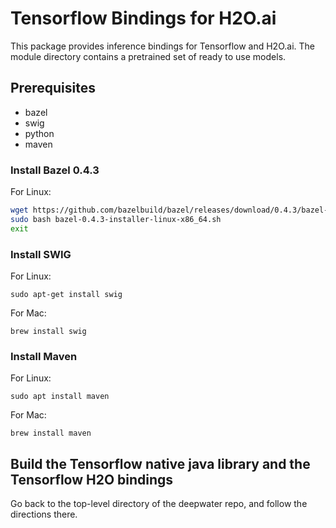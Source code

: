 # Tensorflow Bindings for H2O.ai

This package provides inference bindings for Tensorflow and H2O.ai.
The module directory contains a pretrained set of ready to use models. 


## Prerequisites

  - bazel
  - swig
  - python
  - maven

### Install Bazel 0.4.3
For Linux:

```bash
wget https://github.com/bazelbuild/bazel/releases/download/0.4.3/bazel-0.4.3-installer-linux-x86_64.sh
sudo bash bazel-0.4.3-installer-linux-x86_64.sh
exit
```

### Install SWIG
For Linux:
```
sudo apt-get install swig
```

For Mac:
```
brew install swig
```

### Install Maven
For Linux:
```
sudo apt install maven
```

For Mac:
```
brew install maven
```

## Build the Tensorflow native java library and the Tensorflow H2O bindings
Go back to the top-level directory of the deepwater repo, and follow the directions there.
